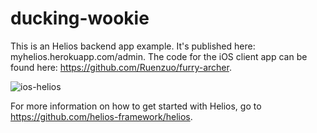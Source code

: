 ducking-wookie
==============

This is an Helios backend app example. It's published here: myhelios.herokuapp.com/admin. The code for the iOS client app can be found here: https://github.com/Ruenzuo/furry-archer.

![ios-helios](https://dl.dropboxusercontent.com/u/99114459/ios-helios.png)

For more information on how to get started with Helios, go to https://github.com/helios-framework/helios.
